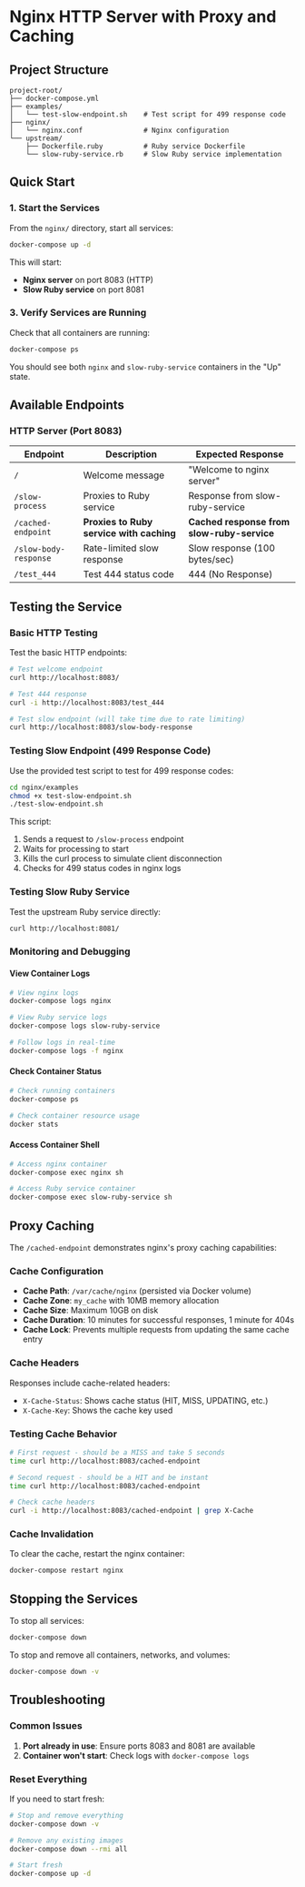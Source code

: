 # Nginx HTTP Server with Proxy and Caching

## Project Structure

```
project-root/
├── docker-compose.yml
├── examples/
│   └── test-slow-endpoint.sh    # Test script for 499 response code
├── nginx/
│   └── nginx.conf               # Nginx configuration
└── upstream/
    ├── Dockerfile.ruby          # Ruby service Dockerfile
    └── slow-ruby-service.rb     # Slow Ruby service implementation
```

## Quick Start

### 1. Start the Services

From the `nginx/` directory, start all services:

```bash
docker-compose up -d
```

This will start:
- **Nginx server** on port 8083 (HTTP)
- **Slow Ruby service** on port 8081

### 3. Verify Services are Running

Check that all containers are running:

```bash
docker-compose ps
```

You should see both `nginx` and `slow-ruby-service` containers in the "Up" state.

## Available Endpoints

### HTTP Server (Port 8083)

| Endpoint | Description | Expected Response |
|----------|-------------|-------------------|
| `/` | Welcome message | "Welcome to nginx server" |
| `/slow-process` | Proxies to Ruby service | Response from slow-ruby-service |
| `/cached-endpoint` | **Proxies to Ruby service with caching** | **Cached response from slow-ruby-service** |
| `/slow-body-response` | Rate-limited slow response | Slow response (100 bytes/sec) |
| `/test_444` | Test 444 status code | 444 (No Response) |



## Testing the Service

### Basic HTTP Testing

Test the basic HTTP endpoints:

```bash
# Test welcome endpoint
curl http://localhost:8083/

# Test 444 response
curl -i http://localhost:8083/test_444

# Test slow endpoint (will take time due to rate limiting)
curl http://localhost:8083/slow-body-response
```

### Testing Slow Endpoint (499 Response Code)

Use the provided test script to test for 499 response codes:

```bash
cd nginx/examples
chmod +x test-slow-endpoint.sh
./test-slow-endpoint.sh
```

This script:
1. Sends a request to `/slow-process` endpoint
2. Waits for processing to start
3. Kills the curl process to simulate client disconnection
4. Checks for 499 status codes in nginx logs



### Testing Slow Ruby Service

Test the upstream Ruby service directly:

```bash
curl http://localhost:8081/
```

### Monitoring and Debugging

#### View Container Logs

```bash
# View nginx logs
docker-compose logs nginx

# View Ruby service logs
docker-compose logs slow-ruby-service

# Follow logs in real-time
docker-compose logs -f nginx
```

#### Check Container Status

```bash
# Check running containers
docker-compose ps

# Check container resource usage
docker stats
```

#### Access Container Shell

```bash
# Access nginx container
docker-compose exec nginx sh

# Access Ruby service container
docker-compose exec slow-ruby-service sh
```



## Proxy Caching

The `/cached-endpoint` demonstrates nginx's proxy caching capabilities:

### Cache Configuration

- **Cache Path**: `/var/cache/nginx` (persisted via Docker volume)
- **Cache Zone**: `my_cache` with 10MB memory allocation
- **Cache Size**: Maximum 10GB on disk
- **Cache Duration**: 10 minutes for successful responses, 1 minute for 404s
- **Cache Lock**: Prevents multiple requests from updating the same cache entry

### Cache Headers

Responses include cache-related headers:
- `X-Cache-Status`: Shows cache status (HIT, MISS, UPDATING, etc.)
- `X-Cache-Key`: Shows the cache key used

### Testing Cache Behavior

```bash
# First request - should be a MISS and take 5 seconds
time curl http://localhost:8083/cached-endpoint

# Second request - should be a HIT and be instant
time curl http://localhost:8083/cached-endpoint

# Check cache headers
curl -i http://localhost:8083/cached-endpoint | grep X-Cache
```

### Cache Invalidation

To clear the cache, restart the nginx container:
```bash
docker-compose restart nginx
```

## Stopping the Services

To stop all services:

```bash
docker-compose down
```

To stop and remove all containers, networks, and volumes:

```bash
docker-compose down -v
```

## Troubleshooting

### Common Issues

1. **Port already in use**: Ensure ports 8083 and 8081 are available
2. **Container won't start**: Check logs with `docker-compose logs`

### Reset Everything

If you need to start fresh:

```bash
# Stop and remove everything
docker-compose down -v

# Remove any existing images
docker-compose down --rmi all

# Start fresh
docker-compose up -d
```